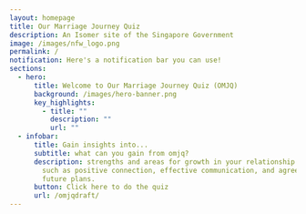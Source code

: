 ```yaml
---
layout: homepage
title: Our Marriage Journey Quiz
description: An Isomer site of the Singapore Government
image: /images/nfw_logo.png
permalink: /
notification: Here's a notification bar you can use!
sections:
  - hero:
      title: Welcome to Our Marriage Journey Quiz (OMJQ)
      background: /images/hero-banner.png
      key_highlights:
        - title: ""
          description: ""
          url: ""
  - infobar:
      title: Gain insights into...
      subtitle: what can you gain from omjq?
      description: strengths and areas for growth in your relationship in key areas
        such as positive connection, effective communication, and agreement of
        future plans.
      button: Click here to do the quiz
      url: /omjqdraft/
---
```

